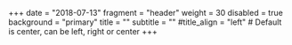 +++
date = "2018-07-13"
fragment = "header"
weight = 30
disabled = true
background = "primary"
title = ""
subtitle = ""
#title_align = "left" # Default is center, can be left, right or center
+++
